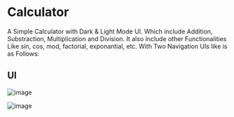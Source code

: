 # Calculator

A Simple Calculator with Dark & Light Mode UI. Which include Addition, Substraction, Multiplication and Division. It also include other Functionalities Like sin, cos, mod, factorial, exponantial, etc. With Two Navigation UIs like is as Follows:

## UI

![image](https://user-images.githubusercontent.com/106422654/209904607-aed559df-d0ff-4f8b-89f0-9a271785d6a1.png)

![image](https://user-images.githubusercontent.com/106422654/209904668-b7aa2eb9-c93c-42eb-8f21-96a2406337a1.png)


